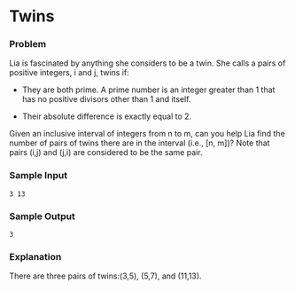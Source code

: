 # Twins #

### Problem ###

Lia is fascinated by anything she considers to be a twin. She calls a pairs of positive integers, i and j, twins if:

- They are both prime. A prime number is an integer greater than 1 that has no positive divisors other than 1 and itself.

- Their absolute difference is exactly equal to 2.

Given an inclusive interval of integers from n to m, can you help Lia find the number of pairs of twins there are in the interval (i.e., [n, m])? Note that pairs (i,j) and (j,i) are considered to be the same pair.

### Sample Input ###
```
3 13
```
### Sample Output ###
```
3
```
 ### Explanation  ###

There are three pairs of twins:(3,5), (5,7), and (11,13).
